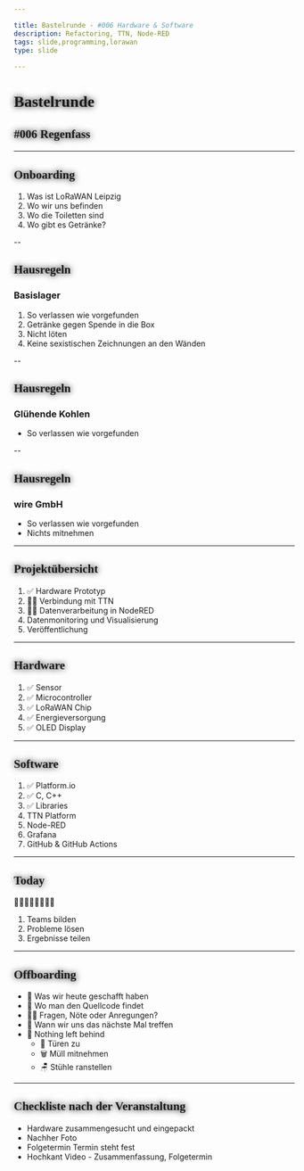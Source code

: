```yaml
---

title: Bastelrunde - #006 Hardware & Software
description: Refactoring, TTN, Node-RED
tags: slide,programming,lorawan
type: slide
  
---
```


<style>
@import url('https://fonts.googleapis.com/css2?family=Lobster&family=Permanent+Marker&display=swap');
h1, h2 {
	font-family: 'Permanent Marker', cursive !important;
	text-shadow: 0 0 12px #000 !important;
}
</style>

<!-- slide bg="[[vergissberlin_boy_sits_at_a_table_with_a_soldering_iron_scifi_6a7397be-e6ca-481f-9092-5a0c5a72af34.png]]" data-auto-animate     -->

# Bastelrunde 
<!-- element style="padding-top: 30%; text-shadow: 4px 4px 2px 2px #000;" -->
## #006 Regenfass
<!-- element style="text-shadow: 4px 4px 2px 2px #000" -->

<!--
**Checkliste bevor es losgeht:**

- [ ] Foto gemacht
- [ ] Tweet gesendet
- [ ] Hochkant Video

-->

---

## Onboarding

1) Was ist LoRaWAN Leipzig
2) Wo wir uns befinden
3) Wo die Toiletten sind
4) Wo gibt es Getränke?

<!--
- [ ] Was ist LoRaWAN Leipzig
	- [ ] Ziele
	- [ ] Wer sind die Leute
- [ ] Wo befinden wir uns (Basislager, Kohlenstraße)
- [ ] Wo sind die Toiletten
- [ ] Wo gibt es Getränke?
-->

--

## Hausregeln 
### Basislager

1) So verlassen wie vorgefunden
2) Getränke gegen Spende in die Box
3) Nicht löten
4) Keine sexistischen Zeichnungen an den Wänden

--

## Hausregeln 
### Glühende Kohlen

- So verlassen wie vorgefunden<!-- element class="fragment" -->

--

## Hausregeln 
### wire GmbH

- So verlassen wie vorgefunden<!-- element class="fragment" -->
- Nichts mitnehmen<!-- element class="fragment" -->

---

## Projektübersicht

1) ✅ Hardware Prototyp
2) 👩‍💻 Verbindung mit TTN
3) 👩‍💻 Datenverarbeitung in NodeRED
4) Datenmonitoring und Visualisierung
5) Veröffentlichung

---

## Hardware

1) ✅ Sensor
1) ✅ Microcontroller
1) ✅ LoRaWAN Chip
1) ✅ Energieversorgung
1) ✅ OLED Display

---

## Software

1. ✅ Platform.io<!-- element class="fragment" -->
1. ✅ C, C++<!-- element class="fragment" -->
1. ✅ Libraries<!-- element class="fragment" -->
1. TTN Platform<!-- element class="fragment" -->
1. Node-RED<!-- element class="fragment" -->
1. Grafana<!-- element class="fragment" -->
1. GitHub & GitHub Actions<!-- element class="fragment" -->

---

<!-- slide bg="[[vergissberlin_25_year_old_girl_sits_at_a_table_with_a_soldering_e44ef266-6099-429c-9568-ba914be8a7e6.png]]" data-auto-animate     -->

<grid drag="60 30" bg="#000000cc" style="border-radius: 12px;backdrop-filter: blur(10px);" pad="1em 2em 1em 1em">

## Today

👩‍💻🧑🏼‍💻👨🏻‍💻

1. Teams bilden
2. Probleme lösen
3. Ergebnisse teilen

</grid>

---

## Offboarding

- 🏁 Was wir heute geschafft haben<!-- element class="fragment" -->
- 🔎 Wo man den Quellcode findet<!-- element class="fragment" -->
- 🙋‍♂️ Fragen, Nöte oder Anregungen?<!-- element class="fragment" -->
- 📆 Wann wir uns das nächste Mal treffen<!-- element class="fragment" -->
- 🫥 Nothing left behind<!-- element class="fragment" -->
	- 🚪 Türen zu
	- 🗑️ Müll mitnehmen
	- 🪑 Stühle ranstellen

---

## Checkliste nach der Veranstaltung

-  Hardware zusammengesucht und eingepackt
- Nachher Foto
- Folgetermin Termin steht fest
- Hochkant Video - Zusammenfassung, Folgetermin
